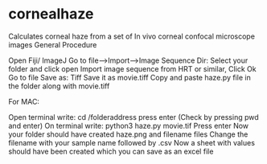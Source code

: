 # cornealhaze
Calculates corneal haze from a set of In vivo corneal confocal microscope images
General Procedure

Open Fiji/ ImageJ
Go to file—>Import—>Image Sequence
Dir: Select your folder and click open
Import image sequence from HRT or similar, Click Ok
Go to file
Save as: Tiff
Save it as movie.tiff
Copy and paste haze.py file in the folder along with movie.tiff

For MAC:

Open terminal
write: cd /folderaddress
press enter
(Check by pressing pwd and enter)
On terminal write: python3 haze.py movie.tif
Press enter
Now your folder should have created haze.png and filename files
Change the filename with your sample name followed by .csv
Now a sheet with values should have been created which you can save as an excel file
